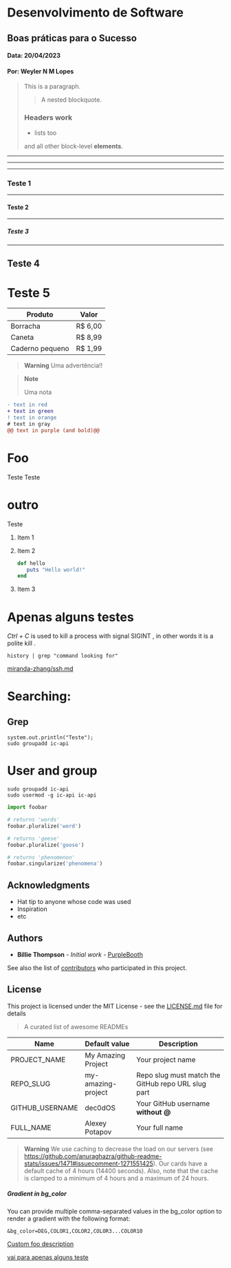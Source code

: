 # Desenvolvimento de Software 
## Boas práticas para o Sucesso

#### Data: 20/04/2023
#### Por: Weyler N M Lopes


> This is a paragraph.
>
> > A nested blockquote.
>
> ### Headers work
>
> * lists too
>
> and all other block-level **elements**.


---
----
-------



### Teste 1
---------------------------------
#### Teste 2
---------------------------------
##### Teste 3
---------------------------------
Teste 4
---------------------------------
# Teste 5

| Produto          | Valor      |
|------------------|------------|
| Borracha         | R$ 6,00    |
| Caneta           | R$ 8,99    |
| Caderno pequeno  | R$ 1,99    |

> **Warning**
> Uma advertência!!

> **Note**
> 
> Uma nota


```diff
- text in red
+ text in green
! text in orange
# text in gray
@@ text in purple (and bold)@@
```

# Foo
Teste Teste

# outro
Teste

1.   Item 1
1.   Item 2

     ```ruby
     def hello
        puts "Hello world!"
     end
     ```

1.   Item 3

# Apenas alguns testes

*Ctrl + C* is used to kill a process with signal SIGINT , in other words it is a polite kill .

`history | grep "command looking for"`

[miranda-zhang/ssh.md](https://gist.github.com/miranda-zhang/74a2e1c5888b69f170792a107cd67011)

# Searching:

## Grep
    system.out.println("Teste");
    sudo groupadd ic-api

# User and group
    sudo groupadd ic-api
    sudo usermod -g ic-api ic-api

```python
import foobar

# returns 'words'
foobar.pluralize('word')

# returns 'geese'
foobar.pluralize('goose')

# returns 'phenomenon'
foobar.singularize('phenomena')
```
## Acknowledgments

* Hat tip to anyone whose code was used
* Inspiration
* etc

## Authors

* **Billie Thompson** - *Initial work* - [PurpleBooth](https://github.com/PurpleBooth)

See also the list of [contributors](https://github.com/your/project/contributors) who participated in this project.

## License

This project is licensed under the MIT License - see the [LICENSE.md](LICENSE.md) file for details

> A curated list of awesome READMEs

| Name                       | Default value      | Description                                                                 |
| -------------------------- | ------------------ | --------------------------------------------------------------------------- |
| PROJECT_NAME               | My Amazing Project | Your project name                                                           |
| REPO_SLUG                  | my-amazing-project | Repo slug must match the GitHub repo URL slug part                          |
| GITHUB_USERNAME            | dec0dOS            | Your GitHub username **without @**                                          |
| FULL_NAME                  | Alexey Potapov     | Your full name                                                              |

> **Warning**
> We use caching to decrease the load on our servers (see <https://github.com/anuraghazra/github-readme-stats/issues/1471#issuecomment-1271551425>). Our cards have a default cache of 4 hours (14400 seconds). Also, note that the cache is clamped to a minimum of 4 hours and a maximum of 24 hours.

##### Gradient in bg_color

You can provide multiple comma-separated values in the bg_color option to render a gradient with the following format:

    &bg_color=DEG,COLOR1,COLOR2,COLOR3...COLOR10


[Custom foo description](#foo)

[vai para apenas alguns teste](#apenas-alguns-testes)
